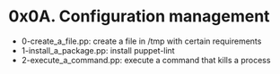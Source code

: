 # 0x0A. Configuration management

- 0-create_a_file.pp: create a file in /tmp with certain requirements
- 1-install_a_package.pp: install puppet-lint
- 2-execute_a_command.pp: execute a command that kills a process
